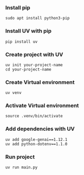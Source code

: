 ### Install pip
`sudo apt install python3-pip`

### Install UV with pip
`pip install uv`

### Create project with UV

```
uv init your-project-name
cd your-project-name
```

### Create Virtual environment

```
uv venv
```

### Activate Virtual environment

```
source .venv/bin/activate
```

### Add dependencies with UV

```
uv add google-genai==1.12.1
uv add python-dotenv==1.1.0
```

### Run project

```
uv run main.py
```

